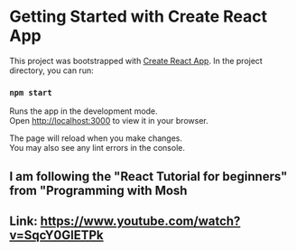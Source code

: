 # Getting Started with Create React App

This project was bootstrapped with [Create React App](https://github.com/facebook/create-react-app).
In the project directory, you can run:

### `npm start`

Runs the app in the development mode.\
Open [http://localhost:3000](http://localhost:3000) to view it in your browser.

The page will reload when you make changes.\
You may also see any lint errors in the console.

## I am following the "React Tutorial for beginners" from "Programming with Mosh
## Link: https://www.youtube.com/watch?v=SqcY0GlETPk